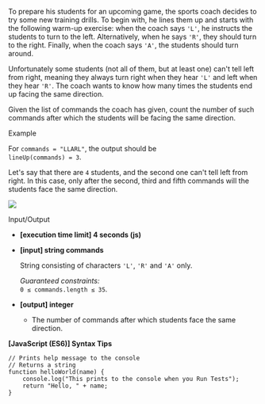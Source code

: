 To prepare his students for an upcoming game, the sports coach decides to try some new
training drills. To begin with, he lines them up and starts with the following warm-up
exercise: when the coach says `'L'`, he instructs the students to turn to the left.
Alternatively, when he says `'R'`, they should turn to the right. Finally, when the coach
says `'A'`, the students should turn around.

Unfortunately some students (not all of them, but at least one) can't tell left from
right, meaning they always turn right when they hear `'L'` and left when they hear `'R'`.
The coach wants to know how many times the students end up facing the same direction.

Given the list of commands the coach has given, count the number of such commands after
which the students will be facing the same direction.

Example

For `commands = "LLARL"`, the output should be  
`lineUp(commands) = 3`.

Let's say that there are `4` students, and the second one can't tell left from right. In
this case, only after the second, third and fifth commands will the students face the same
direction.

![](https://codesignal.s3.amazonaws.com/tasks/lineUp/img/example.png?_tm=1582036863271)

Input/Output

- **\[execution time limit\] 4 seconds (js)**

- **\[input\] string commands**

  String consisting of characters `'L'`, `'R'` and `'A'` only.

  _Guaranteed constraints:_  
  `0 ≤ commands.length ≤ 35`.

- **\[output\] integer**

  - The number of commands after which students face the same direction.

**\[JavaScript (ES6)\] Syntax Tips**

    // Prints help message to the console
    // Returns a string
    function helloWorld(name) {
        console.log("This prints to the console when you Run Tests");
        return "Hello, " + name;
    }
